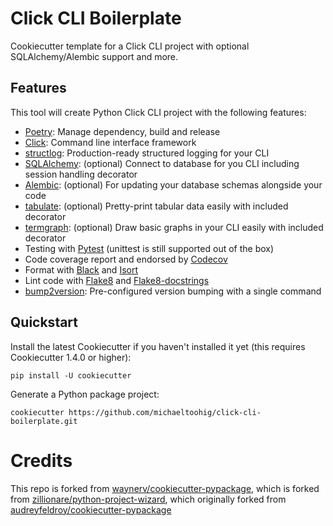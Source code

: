 # Click CLI Boilerplate

Cookiecutter template for a Click CLI project with optional SQLAlchemy/Alembic support and more.

## Features

This tool will create Python Click CLI project with the following features:

* [Poetry](https://python-poetry.org/): Manage dependency, build and release
* [Click](https://click.palletsprojects.com/en/8.0.x/): Command line interface framework 
* [structlog](https://www.structlog.org): Production-ready structured logging for your CLI
* [SQLAlchemy](https://www.sqlalchemy.org/): (optional) Connect to database for you CLI including session handling decorator
* [Alembic](https://alembic.sqlalchemy.org/en/latest/): (optional) For updating your database schemas alongside your code
* [tabulate](https://github.com/astanin/python-tabulate): (optional) Pretty-print tabular data easily with included decorator
* [termgraph](https://github.com/mkaz/termgraph): (optional) Draw basic graphs in your CLI easily with included decorator
* Testing with [Pytest](https://pytest.org) (unittest is still supported out of the box)
* Code coverage report and endorsed by [Codecov](https://codecov.io)
* Format with [Black](https://github.com/psf/black) and [Isort](https://github.com/PyCQA/isort)
* Lint code with [Flake8](https://flake8.pycqa.org) and [Flake8-docstrings](https://pypi.org/project/flake8-docstrings/)
* [bump2version](https://github.com/c4urself/bump2version): Pre-configured version bumping with a single command

## Quickstart

Install the latest Cookiecutter if you haven't installed it yet (this requires Cookiecutter 1.4.0 or higher):

```
pip install -U cookiecutter
```

Generate a Python package project:

```
cookiecutter https://github.com/michaeltoohig/click-cli-boilerplate.git
```

# Credits

This repo is forked from [waynerv/cookiecutter-pypackage](https://github.com/waynerv/cookiecutter-pypackage), which is forked from [zillionare/python-project-wizard](https://github.com/zillionare/python-project-wizard), which originally forked from [audreyfeldroy/cookiecutter-pypackage](https://github.com/audreyfeldroy/cookiecutter-pypackage)
